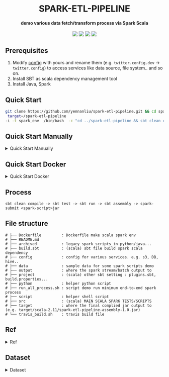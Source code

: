 <h1 align="center">SPARK-ETL-PIPELINE</h1>
<h4 align="center">demo various data fetch/transform process via Spark Scala </h4>

<p align="center">
<!--- travis -->
<a href="https://travis-ci.com/yennanliu/spark-etl-pipeline"><img src="https://travis-ci.org/yennanliu/spark-etl-pipeline.svg?branch=master"></a>
<!--- PR -->
<a href="https://github.com/yennanliu/spark-etl-pipeline/pulls"><img src="https://img.shields.io/badge/PRs-welcome-6574cd.svg"></a>
<!--- notebooks mybinder -->
<a href="https://mybinder.org/v2/gh/yennanliu/spark-etl-pipeline/master"><img src="https://mybinder.org/badge_logo.svg"></a>
<!--- hit count -->
<a href="http://hits.dwyl.io/yennanliu/spark-etl-pipeline"><img src="http://hits.dwyl.io/yennanliu/spark-etl-pipeline.svg"></a>
</p>


## Prerequisites 

1. Modify [config](https://github.com/yennanliu/spark-etl-pipeline/tree/master/config) with yours and rename them (e.g. `twitter.config.dev` -> `twitter.config`) to access services like data source, file system.. and so on. 
2. Install SBT as scala dependency management tool 
3. Install Java, Spark 

## Quick Start

```bash
git clone https://github.com/yennanliu/spark-etl-pipeline.git && cd spark-etl-pipeline &&  docker run  --mount type=bind, source="$(pwd)"/.,
 target=/spark-etl-pipeline 
-i -t spark_env  /bin/bash  -c "cd ../spark-etl-pipeline && sbt clean compile && && sbt assembly && spark-submit spark-etl-pipeline/target/scala-2.11/spark-etl-pipeline-assembly-1.0.jar"
```

## Quick Start Manually

<details>
<summary>Quick Start Manually</summary>

```bash
# STEP 0) 
$ git clone https://github.com/yennanliu/spark-etl-pipeline.git && cd spark-etl-pipeline && docker build . -t spark_env

# STEP 1) download the used dependencies.
$ sbt clean compile

# STEP 2) print twitter via spark stream  via sbt run`
$ sbt run

# # STEP 3) create jars from spark scala scriots 
# $ sbt assembly

```
</details> 

## Quick Start Docker

<details>
<summary>Quick Start Docker</summary>

```bash 
# STEP 0) 
$ git clone https://github.com/yennanliu/spark-etl-pipeline.git

# STEP 1) 
$ cd spark-etl-pipeline

# STEP 2) docker build 
$ docker build . -t spark_env

# STEP 3) ONE COMMAND : run the docker env and sbt compile and sbt run and assembly once 
$ docker run  --mount \
type=bind,\
source="$(pwd)"/.,\
target=/spark-etl-pipeline \
-i -t spark_env \
/bin/bash  -c "cd ../spark-etl-pipeline && sbt clean compile && && sbt assembly && spark-submit spark-etl-pipeline/target/scala-2.11/spark-etl-pipeline-assembly-1.0.jar"

# STEP 3') : STEP BY STEP : access docker -> sbt clean compile -> sbt run -> sbt assembly -> spark-submit 
# docker run 
$ docker run  --mount \
type=bind,\
source="$(pwd)"/.,\
target=/spark-etl-pipeline \
-i -t spark_env \
/bin/bash 
# inside docker bash 
root@942744030b57:~ cd ../spark-etl-pipeline && sbt clean compile && sbt run 

root@942744030b57:~ cd ../spark-etl-pipeline && spark-submit spark-etl-pipeline/target/scala-2.11/spark-etl-pipeline-assembly-1.0.jar

```
</details>

## Process 

```
sbt clean compile -> sbt test -> sbt run -> sbt assembly -> spark-submit <spark-script>jar
```

## File structure

```
# ├── Dockerfile         : Dockerfile make scala spark env 
# ├── README.md
# ├── archived           : legacy spark scripts in python/java...
# ├── build.sbt          : (scala) sbt file build spark scala dependency 
# ├── config             : config for various services. e.g. s3, DB, hive..
# ├── data               : sample data for some spark scripts demo
# ├── output             : where the spark stream/batch output to  
# ├── project            : (scala) other sbt setting : plugins.sbt, build.properties...
# ├── python             : helper python script 
# ├── run_all_process.sh : script demo run minimum end-to-end spark process
# ├── script             : helper shell script
# ├── src                : (scala) MAIN SCALA SPARK TESTS/SCRIPTS 
# ├── target             : where the final complied jar output to  (e.g. target/scala-2.11/spark-etl-pipeline-assembly-1.0.jar)
# └── travis_build.sh    : travis build file
```


## Ref 

<details>
<summary>Ref</summary>

- Stream via python socket 
	- https://pythonprogramming.net/buffering-streaming-data-sockets-tutorial-python-3/
- Install spark + yarn + hadoop via docker 
	- https://medium.com/@thiagolcmelo/submitting-a-python-job-to-apache-spark-on-docker-b2bd19593a06
	- https://www.svds.com/develop-spark-apps-on-yarn-using-docker/
</details>

## Dataset 

<details>
<summary>Dataset</summary>

- Twitch API (`stream`)
	- https://dev.twitch.tv/docs/v5/reference/streams/
- Dota2 API (`stream`)
	- https://docs.opendota.com/#section/Authentication
- NYC TLC Trip Record dataset (taxi) (`large dataset`)
	- https://www1.nyc.gov/site/tlc/about/tlc-trip-record-data.page
- Amazon Customer Reviews Dataset  (`large dataset`)
	- https://registry.opendata.aws/amazon-reviews/
- Github repo dataset (`large dataset`)
	- https://www.kaggle.com/github/github-repos
- Hacker news dataset (`large dataset`)
 	- https://www.kaggle.com/hacker-news/hacker-news
- Stackoverflow dataset (`large dataset`)
	- https://www.kaggle.com/stackoverflow/stackoverflow
- Yelp dataset (`large dataset`)
	- https://www.kaggle.com/yelp-dataset/yelp-dataset
- Relational dataset (RDBMS online free dataset)
	- https://relational.fit.cvut.cz/search
- Awesome public streaming date
	- https://github.com/ColinEberhardt/awesome-public-streaming-datasets
- NYC SUBWAY REALTIME API
	- http://datamine.mta.info/
	- https://erikbern.com/2016/04/04/nyc-subway-math.html
	- https://github.com/erikbern/mta
</details> 